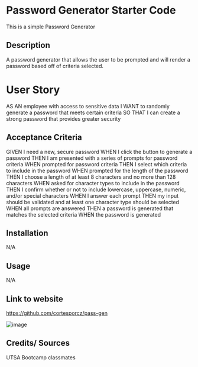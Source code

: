 # Password Generator Starter Code
This is a simple Password Generator

## Description
A password generator that allows the user to be prompted and will render a password based off of criteria selected. 

# User Story 

AS AN employee with access to sensitive data
I WANT to randomly generate a password that meets certain criteria
SO THAT I can create a strong password that provides greater security

## Acceptance Criteria
GIVEN I need a new, secure password
WHEN I click the button to generate a password
THEN I am presented with a series of prompts for password criteria
WHEN prompted for password criteria
THEN I select which criteria to include in the password
WHEN prompted for the length of the password
THEN I choose a length of at least 8 characters and no more than 128 characters
WHEN asked for character types to include in the password
THEN I confirm whether or not to include lowercase, uppercase, numeric, and/or special characters
WHEN I answer each prompt
THEN my input should be validated and at least one character type should be selected
WHEN all prompts are answered
THEN a password is generated that matches the selected criteria
WHEN the password is generated

## Installation
N/A

## Usage
N/A 

## Link to website
https://github.com/cortesporcz/pass-gen

![image](https://github.com/cortesporcz/pass-gen/assets/144481068/86100a7b-227f-43d2-bc66-5b3ae29563cd)


## Credits/ Sources
UTSA Bootcamp classmates
